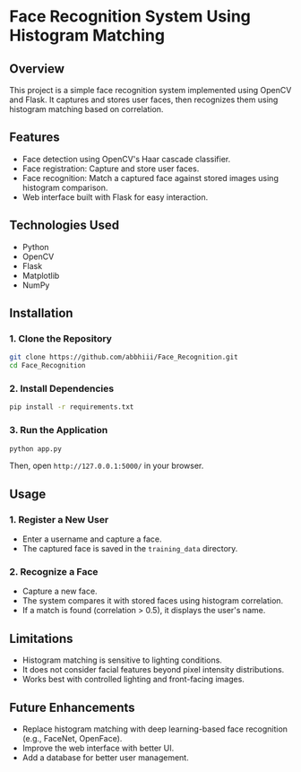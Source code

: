 # Face Recognition System Using Histogram Matching

## Overview
This project is a simple face recognition system implemented using OpenCV and Flask. It captures and stores user faces, then recognizes them using histogram matching based on correlation.

## Features
- Face detection using OpenCV's Haar cascade classifier.
- Face registration: Capture and store user faces.
- Face recognition: Match a captured face against stored images using histogram comparison.
- Web interface built with Flask for easy interaction.

## Technologies Used
- Python
- OpenCV
- Flask
- Matplotlib
- NumPy

## Installation
### 1. Clone the Repository
```bash
git clone https://github.com/abbhiii/Face_Recognition.git
cd Face_Recognition
```

### 2. Install Dependencies
```bash
pip install -r requirements.txt
```

### 3. Run the Application
```bash
python app.py
```

Then, open `http://127.0.0.1:5000/` in your browser.

## Usage
### 1. Register a New User
- Enter a username and capture a face.
- The captured face is saved in the `training_data` directory.

### 2. Recognize a Face
- Capture a new face.
- The system compares it with stored faces using histogram correlation.
- If a match is found (correlation > 0.5), it displays the user's name.


## Limitations
- Histogram matching is sensitive to lighting conditions.
- It does not consider facial features beyond pixel intensity distributions.
- Works best with controlled lighting and front-facing images.

## Future Enhancements
- Replace histogram matching with deep learning-based face recognition (e.g., FaceNet, OpenFace).
- Improve the web interface with better UI.
- Add a database for better user management.


